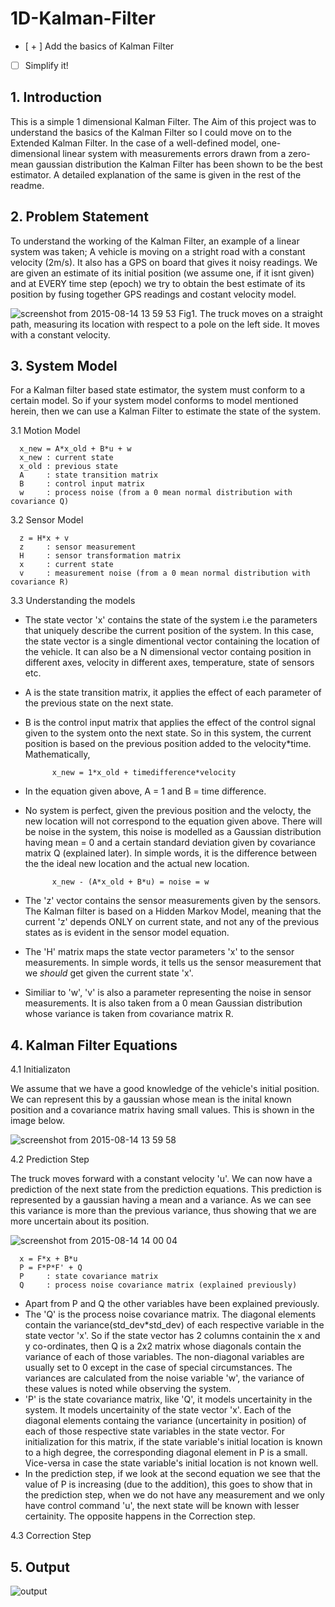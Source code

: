 # 1D-Kalman-Filter

- [ + ] Add the basics of Kalman Filter
- [   ] Simplify it!

## 1. Introduction

This is a simple 1 dimensional Kalman Filter. The Aim of this project was to understand the basics of the Kalman Filter so I could move on to the Extended Kalman Filter. 
In the case of a well-defined model, one-dimensional linear system with measurements errors drawn from a zero-mean gaussian distribution the Kalman Filter has been shown to be the best estimator. A detailed explanation of the same is given in the rest of the readme. 

## 2. Problem Statement
To understand the working of the Kalman Filter, an example of a linear system was taken; A vehicle is moving on a stright road with a constant velocity (2m/s). It also has a GPS on board that gives it noisy readings. We are given an estimate of its initial position (we assume one, if it isnt given) and at EVERY time step (epoch) we try to obtain the best estimate of its position by fusing together GPS readings and costant velocity model. 

![screenshot from 2015-08-14 13 59 53](https://cloud.githubusercontent.com/assets/8658591/9272991/78b33700-42a5-11e5-8885-5daa540431f7.png)
      Fig1. The truck moves on a straight path, measuring its location with respect to a pole on the left side. It moves with a constant velocity.

## 3. System Model
For a Kalman filter based state estimator, the system must conform to a certain model. So if your system model conforms to model mentioned herein, then we can use a Kalman Filter to estimate the state of the system. 

3.1 Motion Model

      x_new = A*x_old + B*u + w
      x_new : current state
      x_old : previous state
      A     : state transition matrix
      B     : control input matrix
      w     : process noise (from a 0 mean normal distribution with covariance Q)
      
3.2 Sensor Model

      z = H*x + v
      z     : sensor measurement
      H     : sensor transformation matrix
      x     : current state 
      v     : measurement noise (from a 0 mean normal distribution with covariance R)

3.3 Understanding the models
      
- The state vector 'x' contains the state of the system i.e the parameters that uniquely describe the current position of the system. In this case, the state vector is a single dimentional vector containing the location of the vehicle. It can also be a N dimensional vector containg position in different axes, velocity in different axes, temperature, state of sensors etc.
- A is the state transition matrix, it applies the effect of each parameter of the previous state on the next state. 
- B is the control input matrix that applies the effect of the control signal given to the system onto the next state. So in this system, the current position is based on the previous position added to the velocity*time. Mathematically, 

            x_new = 1*x_old + timedifference*velocity 

- In the equation given above, A = 1 and B = time difference. 
- No system is perfect, given the previous position and the velocty, the new location will not correspond to the equation given above. There will be noise in the system, this noise is modelled as a Gaussian distribution having mean = 0 and a certain standard deviation given by covariance matrix Q (explained later). In simple words, it is the difference between the the ideal new location and the actual new location. 

            x_new - (A*x_old + B*u) = noise = w

- The 'z' vector contains the sensor measurements given by the sensors. The Kalman filter is based on a Hidden Markov Model, meaning that the current 'z' depends ONLY on current state, and not any of the previous states as is evident in the sensor model equation. 
- The 'H' matrix maps the state vector parameters 'x' to the sensor measurements. In simple words, it tells us the sensor measurement that we _should_ get given the current state 'x'. 
- Similiar to 'w', 'v' is also a parameter representing the noise in sensor measurements. It is also taken from a 0 mean Gaussian distribution whose variance is taken from covariance matrix R.  

## 4. Kalman Filter Equations 

4.1 Initializaton

We assume that we have a good knowledge of the vehicle's initial position. We can represent this by a gaussian whose mean is the inital known position and a covariance matrix having small values. This is shown in the image below.

![screenshot from 2015-08-14 13 59 58](https://cloud.githubusercontent.com/assets/8658591/9273000/844816b2-42a5-11e5-8593-88defd73e9db.png)
      
4.2 Prediction Step

The truck moves forward with a constant velocity 'u'. We can now have a prediction of the next state from the prediction equations. This prediction is represented by a gaussian having a mean and a variance. As we can see this variance is more than the previous variance, thus showing that we are more uncertain about its position. 

![screenshot from 2015-08-14 14 00 04](https://cloud.githubusercontent.com/assets/8658591/9273007/9d6f2e82-42a5-11e5-972c-0efd90e7e8cf.png)

      x = F*x + B*u
      P = F*P*F' + Q
      P     : state covariance matrix
      Q     : process noise covariance matrix (explained previously)
      
- Apart from P and Q the other variables have been explained previously. 
- The 'Q' is the process noise covariance matrix. The diagonal elements contain the variance(std_dev*std_dev) of each respective variable in the state vector 'x'. So if the state vector has 2 columns containin the x and y co-ordinates, then Q is a 2x2 matrix whose diagonals contain the variance of each of those variables. The non-diagonal variables are usually set to 0 except in the case of special circumstances. The variances are calculated from the noise variable 'w', the variance of these values is noted while observing the system. 
- 'P' is the state covariance matrix, like 'Q', it models uncertainity in the system. It models uncertainity of the state vector 'x'. Each of the diagonal elements containg the variance (uncertainity in position) of each of those respective state variables in the state vector. For initialization for this matrix, if the state variable's initial location is known to a high degree, the corresponding diagonal element in P is a small. Vice-versa in case the state variable's initial location is not known well. 
- In the prediction step, if we look at the second equation we see that the value of P is increasing (due to the addition), this goes to show that in the prediction step, when we do not have any measurement and we only have control command 'u', the next state will be known with lesser certainity. The opposite happens in the Correction step. 

4.3 Correction Step 

## 5. Output

![output](https://cloud.githubusercontent.com/assets/8658591/9150817/5aba58dc-3e09-11e5-8afc-53cb8093559a.jpg)

      
